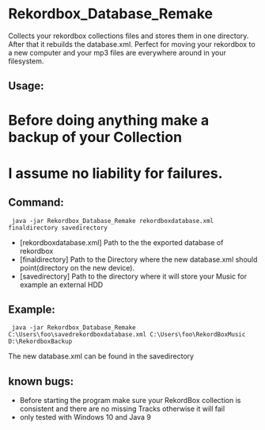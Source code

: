 # Rekordbox_Database_Remake
Collects your rekordbox collections files and stores them in one directory. After that it rebuilds the database.xml. Perfect for moving your rekordbox to a new computer and your mp3 files are everywhere around in your filesystem.
## Usage:
# Before doing anything make a backup of your Collection
# I assume no liability for failures.
## Command:
<code> java -jar Rekordbox_Database_Remake rekordboxdatabase.xml finaldirectory savedirectory </code>
* [rekordboxdatabase.xml] Path to the the exported database of rekordbox
* [finaldirectory] Path to the Directory where the new database.xml should point(directory on the new device).
* [savedirectory] Path to the directory where it will store your Music for example an external HDD
## Example:
<code> java -jar Rekordbox_Database_Remake C:\Users\foo\savedrekordboxdatabase.xml C:\Users\foo\RekordBoxMusic D:\RekordboxBackup </code> 

The new database.xml can be found in the savedirectory
## known bugs:
* Before starting the program make sure your RekordBox collection is consistent and there are no missing Tracks otherwise it will fail 
* only tested with Windows 10 and Java 9
